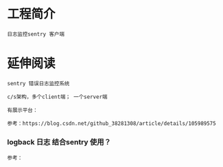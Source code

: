 # 工程简介
    
    日志监控sentry 客户端
    


# 延伸阅读
    sentry 错误日志监控系统
    
    c/s架构，多个client端； 一个server端
    
    有展示平台：
    
    参考：https://blog.csdn.net/github_38281308/article/details/105989575
    
### logback 日志 结合sentry 使用？
    参考：
    